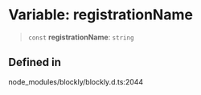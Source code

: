 # Variable: registrationName

> `const` **registrationName**: `string`

## Defined in

node_modules/blockly/blockly.d.ts:2044
